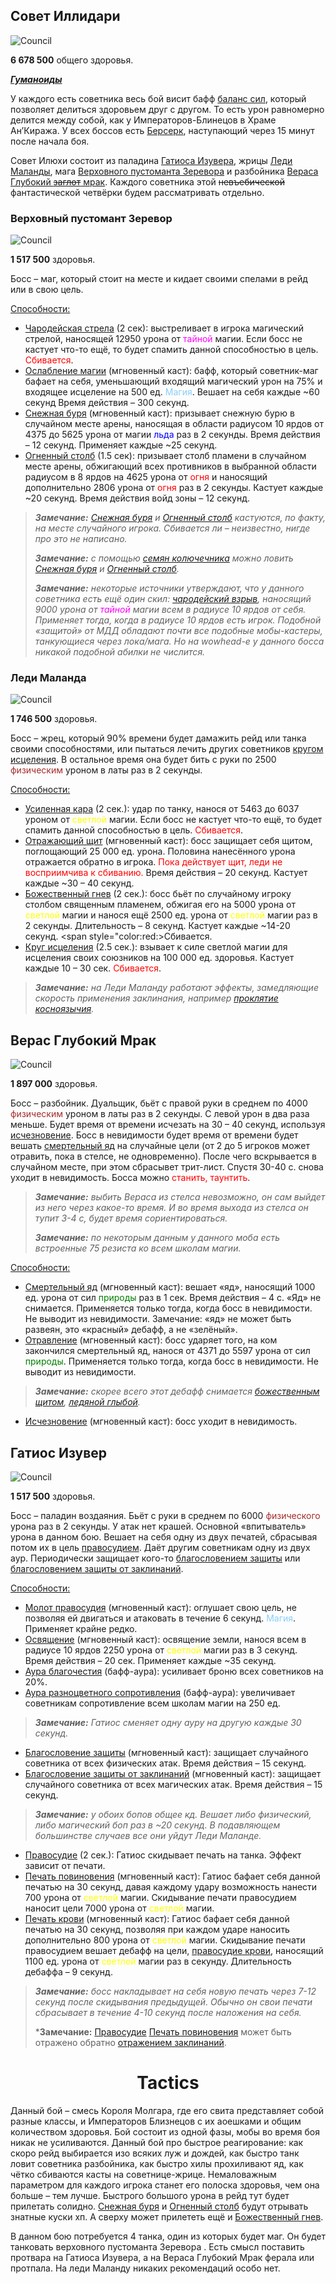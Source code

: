 ## Совет Иллидари ##

![Council](/img/illidari1.png)

**6 678 500** общего здоровья.


<em><u><b>Гуманоиды</b></u></em>

У каждого есть советника весь бой висит бафф [баланс сил](https://ru.tbc.wowhead.com/spell=41341), 
который позволяет делиться здоровьем друг с другом. 
То есть урон равномерно делится между собой, как у Императоров-Блинецов в Храме Ан’Киража. 
У всех боссов есть [Берсерк](https://ru.tbc.wowhead.com/spell=26662), наступающий через 15 минут после начала боя.

Совет Илюхи состоит из паладина [Гатиоса Изувера](https://ru.tbc.wowhead.com/npc=22949), 
жрицы [Леди Маланды](https://ru.tbc.wowhead.com/npc=22951), 
мага [Верховного пустоманта Зеревора](https://ru.tbc.wowhead.com/npc=22950) и 
разбойника [Вераса Глубокий <strike>заглот</strike> мрак](https://ru.tbc.wowhead.com/npc=22952). 
Каждого советника этой <strike>невъебической</strike> фантастической четвёрки будем рассматривать отдельно.

### Верховный пустомант Зеревор ###

![Council](/img/illidari2.png)

**1 517 500** здоровья.


Босс – маг, который стоит на месте и кидает своими спелами в рейд или в свою цель.

<u>Способности:</u>
- [Чародейская стрела](https://ru.tbc.wowhead.com/spell=41483) (2 сек): выстреливает в игрока магический стрелой, 
 наносящей 12950 урона от <span style="color:magenta">тайной</span> магии. Если босс не кастует что-то ещё, то будет спамить данной способностью в цель. 
 <span style="color:red">Сбивается</span>.
- [Ослабление магии](https://ru.tbc.wowhead.com/spell=41478) (мгновенный каст): бафф, который советник-маг бафает на себя, уменьшающий входящий магический урон на 75% и входящее исцеление на 500 ед.
 <span style="color:LightSkyBlue">Магия</span>. Вешает на себя каждые ~60 секунд Время действия – 300 секунд.
- [Снежная буря](https://ru.tbc.wowhead.com/spell=41482) (мгновенный каст): призывает снежную бурю в случайном месте арены, 
 наносящая в области радиусом 10 ярдов от 4375 до 5625 урона от магии <span style="color:blue">льда</span> раз в 2 секунды. Время действия – 12 секунд. Применяет каждые ~25 секунд.
- [Огненный столб](https://ru.tbc.wowhead.com/spell=41481) (1.5 сек): призывает столб пламени в случайном месте арены, 
 обжигающий всех противников в выбранной области радиусом в 8 ярдов на 4625 урона от <span style="color:red">огня</span> и 
 наносящий дополнительно 2806 урона от <span style="color:red">огня</span> раз в 2 секунды. Кастует каждые ~20 секунд. Время действия войд зоны – 12 секунд.
 > ***Замечание:** [Снежная буря](https://ru.tbc.wowhead.com/spell=41482) и [Огненный столб](https://ru.tbc.wowhead.com/spell=41481) кастуются, по факту, на месте случайного игрока. 
 > Сбивается ли – неизвестно, нигде про это не написано.*
 > 
 > ***Замечание:** с помощью [семян колючечника](https://ru.tbc.wowhead.com/item=18297) можно ловить [Снежная буря](https://ru.tbc.wowhead.com/spell=41482) и [Огненный столб](https://ru.tbc.wowhead.com/spell=41481).*
 > 
 > ***Замечание:** некоторые источники утверждают, что у данного советника есть ещё один скил: [чародейский взрыв](https://ru.tbc.wowhead.com/spell=40425), 
 > наносящий 9000 урона от <span style="color:magenta">тайной</span> магии всем в радиусе 10 ярдов от себя. 
 > Применяет тогда, когда в радиусе 10 ярдов есть игрок. Подобной «защитой» от МДД обладают почти все подобные мобы-кастеры, танкующиеся через лока/мага. 
 > Но на wowhead-е у данного босса никакой подобной абилки не числится.*

### Леди Маланда ###

![Council](/img/illidari3.png)

**1 746 500** здоровья.

Босс – жрец, который 90% времени будет дамажить рейд или танка своими способностями, или пытаться лечить других советников [кругом исцеления](https://ru.tbc.wowhead.com/spell=41455). 
В остальное время она будет бить с руки по 2500 <span style="color:brown">физическим</span> уроном в латы раз в 2 секунды.

<u>Способности:</u>
- [Усиленная кара](https://ru.tbc.wowhead.com/spell=41471) (2 сек.): удар по танку, нанося от 5463 до 6037 уроном от <span style="color:yellow">светлой</span> магии. 
 Если босс не кастует что-то ещё, то будет спамить данной способностью в цель. <span style="color:red">Сбивается</span>.
- [Отражающий щит](https://ru.tbc.wowhead.com/spell=41475) (мгновенный каст): босс защищает себя щитом, поглощающий 25 000 ед. урона. 
 Половина нанесённого урона отражается обратно в игрока. <span style="color:red">Пока действует щит, леди не восприимчива к сбиванию.</span> Время действия – 20 секунд. Кастует каждые ~30 – 40 секунд.
- [Божественный гнев](https://ru.tbc.wowhead.com/spell=41472) (2 сек.): босс бьёт по случайному игроку столбом священным пламенем, 
 обжигая его на 5000 урона от <span style="color:yellow">светлой</span> магии и нанося ещё 2500 ед. урона от <span style="color:yellow">светлой</span> магии раз в 2 секунды. 
 Длительность – 8 секунд. Кастует каждые ~14-20 секунд. <span style="color:red:>Сбивается</span>.
- [Круг исцеления](https://ru.tbc.wowhead.com/spell=41455) (2.5 сек.): взывает к силе светлой магии для исцеления своих союзников на 100 000 ед. здоровья. 
 Кастует каждые 10 – 30 сек. <span style="color:red">Сбивается</span>.
 > ***Замечание:** на Леди Маланду работают эффекты, замедляющие скорость применения заклинания, например [проклятие косноязычия](https://ru.tbc.wowhead.com/spell=11719).*

## Верас Глубокий Мрак ##

![Council](/img/illidari4.png)

**1 897 000** здоровья.


Босс – разбойник. Дуальщик, бьёт с правой руки в среднем по 4000 <span style="color:brown">физическим</span> уроном в латы раз в 2 секунды. 
С левой урон в два раза меньше. Будет время от времени исчезать на 30 – 40 секунд, используя [исчезновение](https://ru.tbc.wowhead.com/spell=41476). 
Босс в невидимости будет время от времени будет вешать [смертельный яд](https://ru.tbc.wowhead.com/spell=41485) на случайные цели (от 2 до 5 игроков может отравить, пока в стелсе, не одновременно). 
После чего вскрывается в случайном месте, при этом сбрасывет трит-лист. Спустя 30-40 с. снова уходит в невидимость.
Босса можно <span style="color:red">станить, таунтить</span>.
> ***Замечание:** выбить Вераса из стелса невозможно, он сам выйдет из него через какое-то время. И во время выхода из стелса он тупит 3-4 с, будет время сориентироваться.*
> 
> ***Замечание:** по некоторым данным у данного моба есть встроенные 75 резиста ко всем школам магии.*

<u>Способности:</u>
- [Смертельный яд](https://ru.tbc.wowhead.com/spell=41485) (мгновенный каст): вешает «яд», наносящий 1000 ед. урона от сил <span style="color:green">природы</span> раз в 1 сек. 
 Время действия – 4 с. «Яд» не снимается. Применяется только тогда, когда босс в невидимости. 
 Не выводит из невидимости. Замечание: «яд» не может быть развеян, это «красный» дебафф, а не «зелёный».
- [Отравление](https://ru.tbc.wowhead.com/spell=41487) (мгновенный каст): босс ударяет того, на ком закончился смертельный яд, 
 нанося от 4371 до 5597 урона от сил <span style="color:green">природы</span>. Применяется только тогда, когда босс в невидимости. Не выводит из невидимости. 
 > ***Замечание:** скорее всего этот дебафф снимается [божественным щитом](https://ru.tbc.wowhead.com/spell=1020), [ледяной глыбой](https://ru.tbc.wowhead.com/spell=45438).*
- [Исчезновение](https://ru.tbc.wowhead.com/spell=41476) (мгновенный каст): босс уходит в невидимость.

## Гатиос Изувер ##

![Council](/img/illidari5.png)

**1 517 500** здоровья.

Босс – паладин воздаяния. Бьёт с руки в среднем по 6000 <span style="color:brown">физического</span> урона раз в 2 секунды. У атак нет крашей. 
Основной «впитыватель» урона в данном бою. Вешает на себя одну из двух печатей, сбрасывая потом их в цель [правосудием](https://ru.tbc.wowhead.com/spell=41467). 
Даёт другим советникам одну из двух аур. Периодически защищает кого-то [благословением защиты](https://ru.tbc.wowhead.com/spell=41450) или 
[благословением защиты от заклинаний](https://ru.tbc.wowhead.com/spell=41451).

<u>Способности:</u>
- [Молот правосудия](https://ru.tbc.wowhead.com/spell=41468) (мгновенный каст): оглушает свою цель, не позволяя ей двигаться и атаковать в течение 6 секунд.
 <span style="color:LightSkyBlue">Магия</span>. Применяет крайне редко.
- [Освящение](https://ru.tbc.wowhead.com/spell=41541) (мгновенный каст): освящение земли, нанося всем в радиусе 10 ярдов 2250 урона 
 от <span style="color:yellow">светлой</span> магии раз в 3 секунд. Время действия – 20 сек. Применяет каждые ~35 секунд.
- [Аура благочестия](https://ru.tbc.wowhead.com/spell=41452) (бафф-аура): усиливает броню всех советников на 20%.
- [Аура разноцветного сопротивления](https://ru.tbc.wowhead.com/spell=41453) (бафф-аура): увеличивает советникам сопротивление всем школам магии на 250 ед. 
 > ***Замечание:** Гатиос сменяет одну ауру на другую каждые 30 секунд.*
- [Благословение защиты](https://ru.tbc.wowhead.com/spell=41450) (мгновенный каст): защищает случайного советника от всех физических атак. Время действия – 15 секунд.
- [Благословение защиты от заклинаний](https://ru.tbc.wowhead.com/spell=41451) (мгновенный каст): защищает случайного советника от всех магических атак. Время действия – 15 секунд.
 > ***Замечание:** у обоих бопов общее кд. Вешает либо физический, либо магический боп раз в ~20 секунд. В подавляющем большинстве случаев все они уйдут Леди Маланде.*
- [Правосудие](https://ru.tbc.wowhead.com/spell=41467) (2 сек.): Гатиос скидывает печать на танка. Эффект зависит от печати.
- [Печать повиновения](https://ru.tbc.wowhead.com/spell=41469) (мгновенный каст): Гатиос бафает себя данной печатью на 30 секунд, 
 давая каждому удару возможность нанести 700 урона от <span style="color:yellow">светлой</span> магии. 
 Скидывание печати правосудием наносит цели 7000 урона от <span style="color:yellow">светлой</span> магии.
- [Печать крови](https://ru.tbc.wowhead.com/spell=41459) (мгновенный каст): Гатиос бафает себя данной печатью на 30 секунд, 
 позволяя при каждом ударе наносить дополнительно 800 урона от <span style="color:yellow">светлой</span> магии. 
 Скидывание печати правосудием вешает дебафф на цели, [правосудие крови](https://ru.tbc.wowhead.com/spell=41461), 
 наносящий 1100 ед. урона от <span style="color:yellow">светлой</span> магии раз в секунду. Длительность дебаффа – 9 секунд.
 > ***Замечание:** босс накладывает на себя новую печать через 7-12 секунд после скидывания предыдущей. 
 > Обычно он свои печати сбрасывает в течение 4-10 секунд после наложения на себя.*
 > 
 > ***Замечание:** [Правосудие](https://ru.tbc.wowhead.com/spell=41467) [Печать повиновения](https://ru.tbc.wowhead.com/spell=41469) 
 > может быть отражено обратно [отражением заклинаний](https://ru.tbc.wowhead.com/spell=23920).

<h1 align = "center"> Tactics  </h1>

Данный бой – смесь Короля Молгара, где его свита представляет собой разные классы, и Императоров Близнецов с их аоешками и общим количеством здоровья. 
Бой состоит из одной фазы, мобы во время боя никак не усиливаются. 
Данный бой про быстрое реагирование: как скоро рейд выбирается изо всяких луж и дождей, как быстро танк ловит советника разбойника, 
как быстро хилы прохиливают яд, как чётко сбиваются касты на советнице-жрице. 
Немаловажным параметром для каждого игрока станет его полоска здоровья, чем она больше – тем лучше. 
Быстрого большого урона в рейд тут будет прилетать солидно. [Снежная буря](https://ru.tbc.wowhead.com/spell=41482) и [Огненный столб](https://ru.tbc.wowhead.com/spell=41481) 
будут отрывать знатные куски хп. А сверху может прилететь ещё и [Божественный гнев](https://ru.tbc.wowhead.com/spell=41472).

В данном бою потребуется 4 танка, один из которых будет маг. Он будет танковать верховного пустоманта Зеревора . 
Есть смысл поставить протвара на Гатиоса Изувера, а на Вераса Глубокий Мрак ферала или протпала. 
На леди Маланду никаких рекомендаций особо нет.